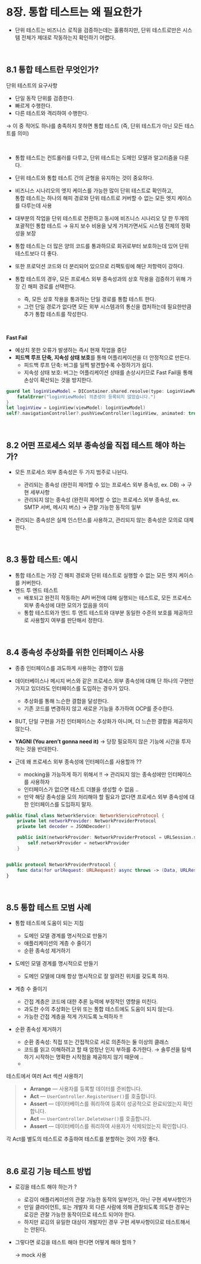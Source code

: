 # 8장. 통합 테스트는 왜 필요한가  
- 단위 테스트는 비즈니스 로직을 검증하는데는 훌륭하지만, 단위 테스트로만은 시스템 전체가 제대로 작동하는지 확인하기 어렵다.

<br>

## 8.1 통합 테스트란 무엇인가?

단위 테스트의 요구사항    
- 단일 동작 단위를 검증한다.
- 빠르게 수행한다.
- 다른 테스트와 격리하여 수행한다.

→ 이 중 적어도 하나를 충족하지 못하면 통합 테스트 (즉, 단위 테스트가 아닌 모든 테스트를 의미)

<br> 

- 통합 테스트는 컨트롤러를 다루고, 단위 테스트는 도메인 모델과 알고리즘을 다룬다.
- 단위 테스트와 통합 테스트 간의 균형을 유지하는 것이 중요하다.
- 비즈니스 시나리오의 엣지 케이스를 가능한 많이 단위 테스트로 확인하고,   
  통합 테스트는 하나의 해피 경로와 단위 테스트로 커버할 수 없는 모든 엣지 케이스를 다루는데 사용
- 대부분의 작업을 단위 테스트로 전환하고 동시에 비즈니스 시나리오 당 한 두개의 포괄적인 통합 테스트
    → 유지 보수 비용을 낮게 가져가면서도 시스템 전체의 정확성을 보장
    
- 통합 테스트는 더 많은 양의 코드를 통과하므로 회귀로부터 보호하는데 있어 단위 테스트보다 더 좋다.
- 또한 프로덕션 코드와 더 분리되어 있으므로 리팩토링에 해단 저항력이 강하다.

- 통합 테스트의 경우, 모든 프로세스 외부 종속성과의 상호 작용을 검증하기 위해 가장 긴 해피 경로를 선택한다.
    - 즉, 모든 상호 작용을 통과하는 단일 경로를 통합 테스트 한다.
    - 그런 단일 경로가 없다면 모든 외부 시스템과의 통신을 캡처하는데 필요한만큼 추가 통합 테스트를 작성한다.

<br>

**Fast Fail** 
- 예상치 못한 오류가 발생하는 즉시 현재 작업을 중단
- **피드백 루프 단축, 지속성 상태 보호**를 통해 어플리케이션을 더 안정적으로 만든다.
    - 피드백 루프 단축: 버그를 일찍 발견할수록 수정하기가 쉽다.
    - 지속성 상태 보호: 버그는 어플리케이션 상태를 손상시키므로 Fast Fail을 통해 손상이 확산되는 것을 방지한다.

```swift
guard let loginViewModel = DIContainer.shared.resolve(type: LoginViewModel.self) else {
    fatalError("loginViewModel 의존성이 등록되지 않았습니다.")
}
let loginView = LoginView(viewModel: loginViewModel)
self?.navigationController?.pushViewController(loginView, animated: true)
```

<br>

## 8.2 어떤 프로세스 외부 종속성을 직접 테스트 해야 하는가?  
- 모든 프로세스 외부 종속성은 두 가지 범주로 나뉜다.
    - 관리되는 종속성 (완전히 제어할 수 있는 프로세스 외부 종속성, ex. DB) → 구현 세부사항
    - 관리되지 않는 종속성 (완전히 제어할 수 없는 프로세스 외부 종속성, ex. SMTP 서버, 메시지 버스) → 관찰 가능한 동작의 일부

- 관리되는 종속성은 실제 인스턴스를 사용하고, 관리되지 않는 종속성은 모의로 대체한다.

<br>

## 8.3 통합 테스트: 예시

- 통합 테스트는 가장 긴 해피 경로와 단위 테스트로 실행할 수 없는 모든 엣지 케이스를 커버한다.  
- 엔드 투 엔드 테스트
    - 배포되고 완전히 작동하는 API 버전에 대해 실행되는 테스트로, 모든 프로세스 외부 종속성에 대한 모의가 없음을 의미
    - 통합 테스트와가 엔드 투 엔트 테스트와 대부분 동일한 수준의 보호를 제공하므로 사용할지 여부를 판단해서 정한다.

<br>

## 8.4 종속성 추상화를 위한 인터페이스 사용
- 종종 인터페이스를 과도하게 사용하는 경향이 있음
- 데이터베이스나 메시지 버스와 같은 프로세스 외부 종속성에 대해 단 하나의 구현만 가지고 있더라도 인터페이스를 도입하는 경우가 있다.
    - 추상화를 통해 느슨한 결합을 달성한다.
    - 기존 코드를 변경하지 않고 새로운 기능을 추가하여 OCP를 준수한다.
- BUT, 단일 구현을 가진 인터페이스는 추상화가 아니며, 더 느슨한 결합을 제공하지 않는다.
- **YAGNI (You aren’t gonna need it)** → 당장 필요하지 않은 기능에 시간을 투자하는 것을 반대한다.

- 근데 왜 프로세스 외부 종속성에 인터페이스를 사용할까 ??
    - mocking을 가능하게 하기 위해서 !! → 관리되지 않는 종속성에만 인터페이스를 사용하자
    - 인터페이스가 없으면 테스트 더블을 생성할 수 없음 ..
    - 만약 해당 종속성을 모의 처리해야 할 필요가 없다면 프로세스 외부 종속성에 대한 인터페이스를 도입하지 말자.

```swift
public final class NetworkService: NetworkServiceProtocol {
    private let networkProvider: NetworkProviderProtocol
    private let decoder = JSONDecoder()

    public init(networkProvider: NetworkProviderProtocol = URLSession.shared) {
        self.networkProvider = networkProvider
    }


public protocol NetworkProviderProtocol {
    func data(for urlRequest: URLRequest) async throws -> (Data, URLResponse)
}
```
 
<br>

## 8.5 통합 테스트 모범 사례
- 통합 테스트에 도움이 되는 지침
    - 도메인 모델 경계를 명시적으로 만들기
    - 애플리케이션의 계층 수 줄이기
    - 순환 종속성 제거하기

- 도메인 모델 경계를 명시적으로 만들기
    - 도메인 모델에 대해 항상 명시적으로 잘 알려진 위치를 갖도록 하자.
- 계층 수 줄이기
    - 간접 계층은 코드에 대한 추론 능력에 부정적인 영향을 미친다.
    - 과도한 수의 추상화는 단위 또는 통합 테스트에도 도움이 되지 않는다.
    - 가능한 간접 계층을 적게 가지도록 노력하자 !!
- 순환 종속성 제거하기
    - 순환 종속성: 직접 또는 간접적으로 서로 의존하는 둘 이상의 클래스
    - 코드를 읽고 이해하려고 할 때 엄청난 인지 부하를 추가한다. → 솔루션을 탐색하기 시작하는 명확한 시작점을 제공하지 않기 때문에 ..
    - 

테스트에서 여러 Act 섹션 사용하기
>
> - **Arrange** — 사용자를 등록할 데이터를 준비합니다.
> - **Act** — `UserController.RegisterUser()`를 호출합니다.
> - **Assert** — 데이터베이스를 쿼리하여 등록이 성공적으로 완료되었는지 확인합니다.
> - **Act** — `UserController.DeleteUser()`를 호출합니다.
> - **Assert** — 데이터베이스를 쿼리하여 사용자가 삭제되었는지 확인합니다.

각 Act를 별도의 테스트로 추출하여 테스트를 분할하는 것이 가장 좋다.


<br>

## 8.6 로깅 기능 테스트 방법  
- 로깅을 테스트 해야 하는가 ?
    - 로깅이 애플리케이션의 관찰 가능한 동작의 일부인가, 아닌 구현 세부사항인가
    - 만일 클라이언트, 또는 개발자 외 다른 사람에 의해 관찰되도록 의도한 경우는 로깅은 관찰 가능한 동작이므로 테스트 되어야 한다.
    - 하지만 로깅의 유일한 대상이 개발자인 경우 구현 세부사항이므로 테스트해서는 안된다.

- 그렇다면 로깅을 테스트 해야 한다면 어떻게 해야 할까 ?
    
    → mock 사용
